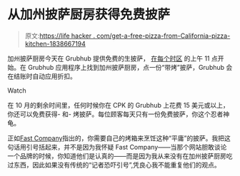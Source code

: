 # 从加州披萨厨房获得免费披萨

> 原文:[https://life hacker . com/get-a-free-pizza-from-California-pizza-kitchen-1838667194](https://lifehacker.com/get-a-free-pizza-from-california-pizza-kitchen-1838667194)

加州披萨厨房今天在 Grubhub 提供免费的生披萨， [在每个时区](https://twitter.com/calpizzakitchen/status/1179048451620790272) 的上午 11 点开始。在 Grubhub 应用程序上找到加州披萨厨房，点一份“带烤”披萨，Grubhub 会在结账时自动应用折扣。

Watch

在 10 月的剩余时间里，任何时候你在 CPK 的 Grubhub 上花费 15 美元或以上，你还可以免费获得- 和- 烤披萨。每位顾客每天只有一份免费披萨，你这个忍者神龟。

正如[Fast Company](https://www.fastcompany.com/90411166/california-pizza-kitchen-giveaway-how-to-get-your-free-pie)指出的，你需要自己的烤箱来烹饪这种“平庸”的披萨。我把这句话用引号括起来，并不是因为我怀疑 Fast Company——当那个网站胆敢谈论一个品牌的时候，你知道他们是认真的——而是因为我从来没有在加州披萨厨房吃过东西，因此如果没有传统的“记者恐吓引号”,凭良心我不能重复他们的观点。